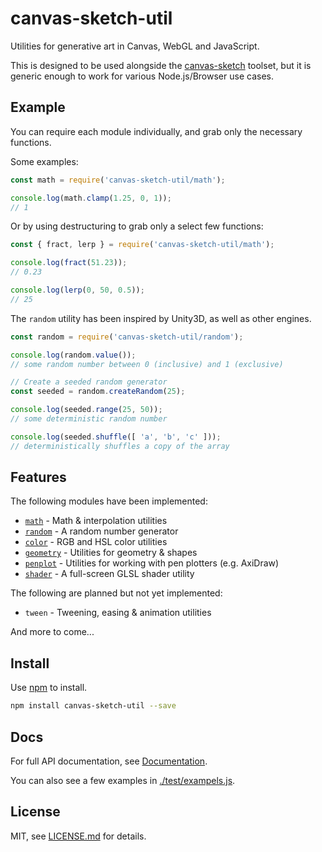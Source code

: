 # canvas-sketch-util

Utilities for generative art in Canvas, WebGL and JavaScript.

This is designed to be used alongside the [canvas-sketch](https://github.com/mattdesl/canvas-sketch/) toolset, but it is generic enough to work for various Node.js/Browser use cases.

## Example

You can require each module individually, and grab only the necessary functions.

Some examples:

```js
const math = require('canvas-sketch-util/math');

console.log(math.clamp(1.25, 0, 1));
// 1
```

Or by using destructuring to grab only a select few functions:

```js
const { fract, lerp } = require('canvas-sketch-util/math');

console.log(fract(51.23));
// 0.23

console.log(lerp(0, 50, 0.5));
// 25
```

The `random` utility has been inspired by Unity3D, as well as other engines.

```js
const random = require('canvas-sketch-util/random');

console.log(random.value());
// some random number between 0 (inclusive) and 1 (exclusive)

// Create a seeded random generator
const seeded = random.createRandom(25);

console.log(seeded.range(25, 50));
// some deterministic random number

console.log(seeded.shuffle([ 'a', 'b', 'c' ]));
// deterministically shuffles a copy of the array
```

## Features

The following modules have been implemented:

- [`math`](./docs/math.md) - Math & interpolation utilities
- [`random`](./docs/random.md) - A random number generator
- [`color`](./docs/color.md) - RGB and HSL color utilities
- [`geometry`](./docs/geometry.md) - Utilities for geometry & shapes
- [`penplot`](./docs/penplot.md) - Utilities for working with pen plotters (e.g. AxiDraw)
- [`shader`](./docs/shader.md) - A full-screen GLSL shader utility

The following are planned but not yet implemented:

- `tween` - Tweening, easing & animation utilities

And more to come...

## Install

Use [npm](https://npmjs.com/) to install.

```sh
npm install canvas-sketch-util --save
```

## Docs

For full API documentation, see [Documentation](./docs/README.md).

You can also see a few examples in [./test/exampels.js](./test/examples.js).

## License

MIT, see [LICENSE.md](http://github.com/mattdesl/canvas-sketch-util/blob/master/LICENSE.md) for details.
